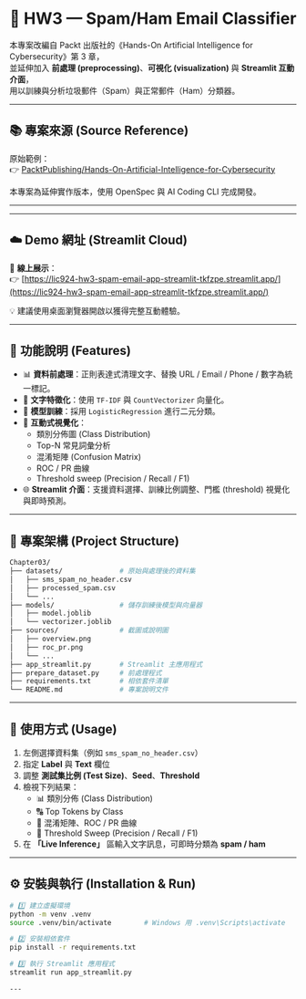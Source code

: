 # 📧 HW3 — Spam/Ham Email Classifier

本專案改編自 Packt 出版社的《Hands-On Artificial Intelligence for Cybersecurity》第 3 章，  
並延伸加入 **前處理 (preprocessing)**、**可視化 (visualization)** 與 **Streamlit 互動介面**，  
用以訓練與分析垃圾郵件（Spam）與正常郵件（Ham）分類器。

---

## 📚 專案來源 (Source Reference)

原始範例：  
👉 [PacktPublishing/Hands-On-Artificial-Intelligence-for-Cybersecurity](https://github.com/PacktPublishing/Hands-On-Artificial-Intelligence-for-Cybersecurity.git)

本專案為延伸實作版本，使用 OpenSpec 與 AI Coding CLI 完成開發。

---
---

## ☁️ Demo 網址 (Streamlit Cloud)

🔗 **線上展示**：  
👉 [https://lic924-hw3-spam-email-app-streamlit-tkfzpe.streamlit.app/](https://lic924-hw3-spam-email-app-streamlit-tkfzpe.streamlit.app/)  

💡 建議使用桌面瀏覽器開啟以獲得完整互動體驗。

---

## 🧩 功能說明 (Features)

- 📊 **資料前處理**：正則表達式清理文字、替換 URL / Email / Phone / 數字為統一標記。
- 🧹 **文字特徵化**：使用 `TF-IDF` 與 `CountVectorizer` 向量化。
- 🧠 **模型訓練**：採用 `LogisticRegression` 進行二元分類。
- 🎨 **互動式視覺化**：
  - 類別分佈圖 (Class Distribution)
  - Top-N 常見詞彙分析
  - 混淆矩陣 (Confusion Matrix)
  - ROC / PR 曲線
  - Threshold sweep (Precision / Recall / F1)
- 🌐 **Streamlit 介面**：支援資料選擇、訓練比例調整、門檻 (threshold) 視覺化與即時預測。

---

## 🧰 專案架構 (Project Structure)

```bash
Chapter03/
├── datasets/              # 原始與處理後的資料集
│   ├── sms_spam_no_header.csv
│   ├── processed_spam.csv
│   └── ...
├── models/                # 儲存訓練後模型與向量器
│   ├── model.joblib
│   └── vectorizer.joblib
├── sources/               # 截圖或說明圖
│   ├── overview.png
│   ├── roc_pr.png
│   └── ...
├── app_streamlit.py       # Streamlit 主應用程式
├── prepare_dataset.py     # 前處理程式
├── requirements.txt       # 相依套件清單
└── README.md              # 專案說明文件
```

---

## 🧪 使用方式 (Usage)

1. 左側選擇資料集（例如 `sms_spam_no_header.csv`）  
2. 指定 **Label** 與 **Text** 欄位  
3. 調整 **測試集比例 (Test Size)**、**Seed**、**Threshold**  
4. 檢視下列結果：
   - 📊 類別分佈 (Class Distribution)
   - 🔠 Top Tokens by Class
   - 🧮 混淆矩陣、ROC / PR 曲線
   - 🎯 Threshold Sweep (Precision / Recall / F1)
5. 在 **「Live Inference」** 區輸入文字訊息，可即時分類為 **spam / ham**

---

## ⚙️ 安裝與執行 (Installation & Run)

```bash
# 1️⃣ 建立虛擬環境
python -m venv .venv
source .venv/bin/activate        # Windows 用 .venv\Scripts\activate

# 2️⃣ 安裝相依套件
pip install -r requirements.txt

# 3️⃣ 執行 Streamlit 應用程式
streamlit run app_streamlit.py

---